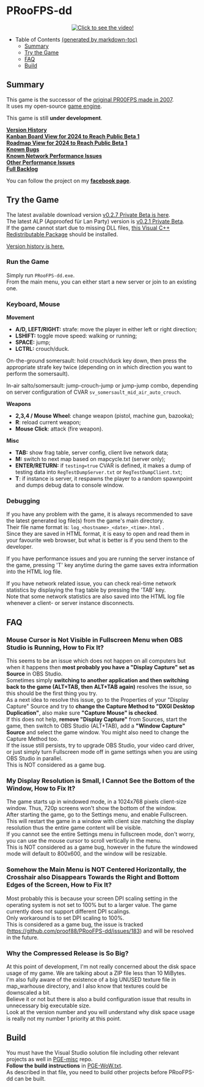 # PRooFPS-dd

<p align="center">
  <a href="http://www.youtube.com/watch?feature=player_embedded&v=XPMMzPYjR98" target="_blank"><img src="PR00FPS-dd-logo.png" alt="Click to see the video!"/></a>
</p>

- Table of Contents [(generated by markdown-toc)](http://ecotrust-canada.github.io/markdown-toc/)
  * [Summary](#summary)
  * [Try the Game](#try-the-game)
  * [FAQ](#faq)
  * [Build](#build)

## Summary

This game is the successor of the [original PR00FPS made in 2007](https://github.com/proof88/PR00FPS).  
It uses my open-source [game engine](https://github.com/proof88/PGE).

This game is still **under development**.

**[Version History](HISTORY.md)**  
**[Kanban Board View for 2024 to Reach Public Beta 1](https://github.com/users/proof88/projects/9/views/1)**  
**[Roadmap View for 2024 to Reach Public Beta 1](https://github.com/users/proof88/projects/9/views/4)**  
**[Known Bugs](https://github.com/proof88/PRooFPS-dd/labels/bug)**  
**[Known Network Performance Issues](https://github.com/proof88/PRooFPS-dd/issues?q=is%3Aopen+is%3Aissue+milestone%3A%22Networking+%28Public+Beta%29%22+label%3Aoptimization+sort%3Aupdated-desc)**  
**[Other Performance Issues](https://github.com/proof88/PRooFPS-dd/issues?q=is%3Aopen+is%3Aissue+-milestone%3A%22Networking+%28Public+Beta%29%22+label%3Aoptimization+sort%3Aupdated-desc+)**  
**[Full Backlog](https://github.com/proof88/PRooFPS-dd/milestones?direction=asc&sort=title&state=open)**

You can follow the project on my **[facebook page](https://www.facebook.com/whiskhyll)**.

## Try the Game

The latest available download version [v0.2.7 Private Beta is here](https://drive.google.com/file/d/16QYDMoym2gqJh81LV-YYPc8-6XG8Rrl2/view?usp=sharing).  
The latest ALP (Approofed für Lan Party) version is [v0.2.1 Private Beta](https://drive.google.com/file/d/17b1RFXXoP8qCyIGxTNDUV2xEEtLSQLa1/view?usp=sharing).  
If the game cannot start due to missing DLL files, [this Visual C++ Redistributable Package](https://drive.google.com/file/d/1B61VzifHvK-wTNGUai4HaEeik2cXLRHH/view?usp=share_link) should be installed.

[Version history is here.](HISTORY.md)

### Run the Game

Simply run `PRooFPS-dd.exe`.  
From the main menu, you can either start a new server or join to an existing one.

### Keyboard, Mouse

**Movement**

 - **A/D, LEFT/RIGHT:** strafe: move the player in either left or right direction;
 - **LSHIFT:** toggle move speed: walking or running;
 - **SPACE:** jump;
 - **LCTRL:** crouch/duck.

On-the-ground somersault: hold crouch/duck key down, then press the appropriate strafe key twice (depending on in which direction you want to perform the somersault).

In-air salto/somersault: jump-crouch-jump or jump-jump combo, depending on server configuration of CVAR `sv_somersault_mid_air_auto_crouch`.

**Weapons**

 - **2,3,4 / Mouse Wheel**: change weapon (pistol, machine gun, bazooka);
 - **R**: reload current weapon;
 - **Mouse Click**: attack (fire weapon).

**Misc**

 - **TAB:** show frag table, server config, client live network data;
 - **M:** switch to next map based on mapcycle.txt (server only);
 - **ENTER/RETURN:** if `testing=true` CVAR is defined, it makes a dump of testing data into `RegTestDumpServer.txt` or `RegTestDumpClient.txt`;
 - **T**: if instance is server, it respawns the player to a random spawnpoint and dumps debug data to console window.

### Debugging

If you have any problem with the game, it is always recommended to save the latest generated log file(s) from the game's main directory.  
Their file name format is: `log_<hostname>_<date>_<time>.html` .  
Since they are saved in HTML format, it is easy to open and read them in your favourite web browser, but what is better is if you send them to the developer.

If you have performance issues and you are running the server instance of the game, pressing 'T' key anytime during the game saves extra information into the HTML log file.  

If you have network related issue, you can check real-time network statistics by displaying the frag table by pressing the 'TAB' key.  
Note that some network statistics are also saved into the HTML log file whenever a client- or server instance disconnects.

## FAQ

### Mouse Cursor is Not Visible in Fullscreen Menu when OBS Studio is Running, How to Fix It?

This seems to be an issue which does not happen on all computers but when it happens then **most probably you have a "Display Capture" set as Source** in OBS Studio.  
Sometimes simply **switching to another application and then switching back to the game (ALT+TAB, then ALT+TAB again)** resolves the issue, so this should be the first thing you try.  
As a next idea to resolve this issue, go to the Properties of your "Display Capture" Source and try to **change the Capture Method to "DXGI Desktop Duplication"**, also make sure **"Capture Mouse" is checked**.  
If this does not help, **remove "Display Capture"** from Sources, start the game, then switch to OBS Studio (ALT+TAB), add a **"Window Capture" Source** and select the game window. You might also need to change the Capture Method too.  
If the issue still persists, try to upgrade OBS Studio, your video card driver, or just simply turn Fullscreen mode off in game settings when you are using OBS Studio in parallel.  
This is NOT considered as a game bug.

### My Display Resolution is Small, I Cannot See the Bottom of the Window, How to Fix It?

The game starts up in windowed mode, in a 1024x768 pixels client-size window. Thus, 720p screens won't show the bottom of the window.  
After starting the game, go to the Settings menu, and enable Fullscreen. This will restart the game in a window with client size matching the display resolution thus the entire game content will be visible.  
If you cannot see the entire Settings menu in fullscreen mode, don't worry, you can use the mouse cursor to scroll vertically in the menu.  
This is NOT considered as a game bug, however in the future the windowed mode will default to 800x600, and the window will be resizable.

### Somehow the Main Menu is NOT Centered Horizontally, the Crosshair also Disappears Towards the Right and Bottom Edges of the Screen, How to Fix It?

Most probably this is because your screen DPI scaling setting in the operating system is not set to 100% but to a larger value. The game currently does not support different DPI scalings.  
Only workaround is to set DPI scaling to 100%.  
This is considered as a game bug, the issue is tracked (https://github.com/proof88/PRooFPS-dd/issues/183) and will be resolved in the future.

### Why the Compressed Release is So Big?

At this point of development, I'm not really concerned about the disk space usage of my game. We are talking about a ZIP file less than 10 MiBytes.  
I'm also fully aware of the existence of a big UNUSED texture file in map_warhouse directory, and I also know that textures could be downscaled a bit.  
Believe it or not but there is also a build configuration issue that results in unnecessary big executable size.  
Look at the version number and you will understand why disk space usage is really not my number 1 priority at this point.

## Build

You must have the Visual Studio solution file including other relevant projects as well in [PGE-misc](https://github.com/proof88/PGE-misc) repo.  
**Follow the build instructions** in [PGE-WoW.txt](https://github.com/proof88/PGE-misc/blob/master/src/PGE-WoW.txt).  
As described in that file, you need to build other projects before PRooFPS-dd can be built.
